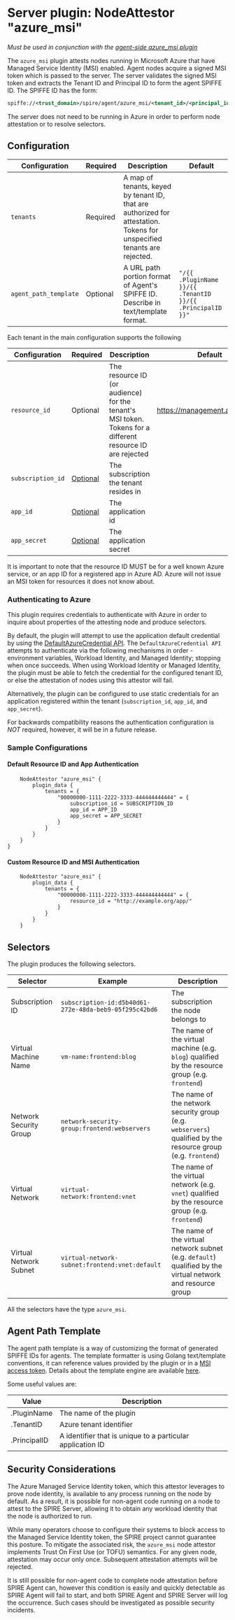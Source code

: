 # Server plugin: NodeAttestor "azure_msi"

*Must be used in conjunction with the [agent-side azure_msi plugin](plugin_agent_nodeattestor_azure_msi.md)*

The `azure_msi` plugin attests nodes running in Microsoft Azure that have
Managed Service Identity (MSI) enabled. Agent nodes acquire a signed MSI token
which is passed to the server. The server validates the signed MSI token and
extracts the Tenant ID and Principal ID to form the agent SPIFFE ID. The SPIFFE
ID has the form:

```xml
spiffe://<trust_domain>/spire/agent/azure_msi/<tenant_id>/<principal_id>
```

The server does not need to be running in Azure in order to perform node
attestation or to resolve selectors.

## Configuration

| Configuration         | Required | Description                                                                                                             | Default                                                   |
|-----------------------|----------|-------------------------------------------------------------------------------------------------------------------------|-----------------------------------------------------------|
| `tenants`             | Required | A map of tenants, keyed by tenant ID, that are authorized for attestation. Tokens for unspecified tenants are rejected. |                                                           |
| `agent_path_template` | Optional | A URL path portion format of Agent's SPIFFE ID. Describe in text/template format.                                       | `"/{{ .PluginName }}/{{ .TenantID }}/{{ .PrincipalID }}"` |

Each tenant in the main configuration supports the following

| Configuration     | Required                             | Description                                                                                               | Default                         |
|-------------------|--------------------------------------|-----------------------------------------------------------------------------------------------------------|---------------------------------|
| `resource_id`     | Optional                             | The resource ID (or audience) for the tenant's MSI token. Tokens for a different resource ID are rejected | <https://management.azure.com/> |
| `subscription_id` | [Optional](#authenticating-to-azure) | The subscription the tenant resides in                                                                    |                                 |
| `app_id`          | [Optional](#authenticating-to-azure) | The application id                                                                                        |                                 |
| `app_secret`      | [Optional](#authenticating-to-azure) | The application secret                                                                                    |                                 |

It is important to note that the resource ID MUST be for a well known Azure
service, or an app ID for a registered app in Azure AD. Azure will not issue an
MSI token for resources it does not know about.

### Authenticating to Azure

This plugin requires credentials to authenticate with Azure in order to inquire
about properties of the attesting node and produce selectors.

By default, the plugin will attempt to use the application default credential by
using the [DefaultAzureCredential API](https://pkg.go.dev/github.com/Azure/azure-sdk-for-go/sdk/azidentity#section-readme).
The `DefaultAzureCredential API` attempts to authenticate via the following mechanisms in order -
environment variables, Workload Identity, and Managed Identity; stopping when once succeeds.
When using Workload Identity or Managed Identity, the plugin must be able to fetch the credential for the configured
tenant ID, or else the attestation of nodes using this attestor will fail.

Alternatively, the plugin can be configured to use static credentials for an application
registered within the tenant (`subscription_id`, `app_id`, and `app_secret`).

For backwards compatibility reasons the authentication configuration is *NOT*
required, however, it will be in a future release.

### Sample Configurations

#### Default Resource ID and App Authentication

```hcl
    NodeAttestor "azure_msi" {
        plugin_data {
            tenants = {
                "00000000-1111-2222-3333-444444444444" = {
                    subscription_id = SUBSCRIPTION_ID
                    app_id = APP_ID
                    app_secret = APP_SECRET
                }
            }
        }
    }
}
```

#### Custom Resource ID and MSI Authentication

```hcl
    NodeAttestor "azure_msi" {
        plugin_data {
            tenants = {
                "00000000-1111-2222-3333-444444444444" = {
                    resource_id = "http://example.org/app/"
                }
            }
        }
    }
```

## Selectors

The plugin produces the following selectors.

| Selector               | Example                                                | Description                                                                                                  |
|------------------------|--------------------------------------------------------|--------------------------------------------------------------------------------------------------------------|
| Subscription ID        | `subscription-id:d5b40d61-272e-48da-beb9-05f295c42bd6` | The subscription the node belongs to                                                                         |
| Virtual Machine Name   | `vm-name:frontend:blog`                                | The name of the virtual machine (e.g. `blog`) qualified by the resource group (e.g. `frontend`)              |
| Network Security Group | `network-security-group:frontend:webservers`           | The name of the network security group (e.g. `webservers`) qualified by the resource group (e.g. `frontend`) |
| Virtual Network        | `virtual-network:frontend:vnet`                        | The name of the virtual network (e.g. `vnet`) qualified by the resource group (e.g. `frontend`)              |
| Virtual Network Subnet | `virtual-network-subnet:frontend:vnet:default`         | The name of the virtual network subnet (e.g. `default`) qualified by the virtual network and resource group  |

All the selectors have the type `azure_msi`.

## Agent Path Template

The agent path template is a way of customizing the format of generated SPIFFE IDs for agents.
The template formatter is using Golang text/template conventions, it can reference values provided by the plugin or in a [MSI access token](https://learn.microsoft.com/en-us/azure/active-directory/develop/access-tokens#payload-claims).
Details about the template engine are available [here](template_engine.md).

Some useful values are:

| Value                 | Description                                                |
|-----------------------|------------------------------------------------------------|
| .PluginName           | The name of the plugin                                     |
| .TenantID             | Azure tenant identifier                                    |
| .PrincipalID          | A identifier that is unique to a particular application ID |

## Security Considerations

The Azure Managed Service Identity token, which this attestor leverages to prove node identity, is available to any process running on the node by default. As a result, it is possible for non-agent code running on a node to attest to the SPIRE Server, allowing it to obtain any workload identity that the node is authorized to run.

While many operators choose to configure their systems to block access to the Managed Service Identity token, the SPIRE project cannot guarantee this posture. To mitigate the associated risk, the `azure_msi` node attestor implements Trust On First Use (or TOFU) semantics. For any given node, attestation may occur only once. Subsequent attestation attempts will be rejected.

It is still possible for non-agent code to complete node attestation before SPIRE Agent can, however this condition is easily and quickly detectable as SPIRE Agent will fail to start, and both SPIRE Agent and SPIRE Server will log the occurrence. Such cases should be investigated as possible security incidents.
